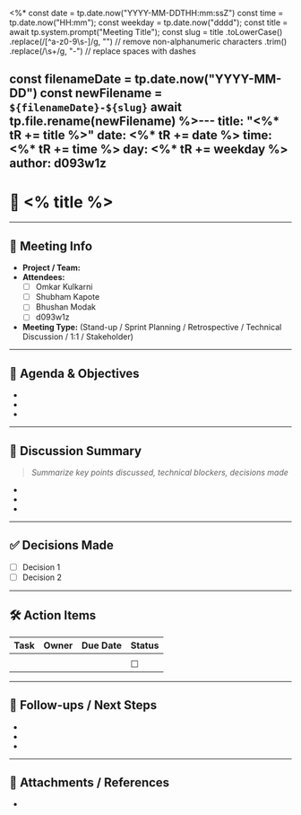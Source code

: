 <%*
const date = tp.date.now("YYYY-MM-DDTHH:mm:ssZ")
const time = tp.date.now("HH:mm");
const weekday = tp.date.now("dddd");
const title = await tp.system.prompt("Meeting Title");
const slug = title
  .toLowerCase()
  .replace(/[^a-z0-9\s-]/g, "")      // remove non-alphanumeric characters
  .trim()
  .replace(/\s+/g, "-")              // replace spaces with dashes

const filenameDate = tp.date.now("YYYY-MM-DD")
const newFilename = `${filenameDate}-${slug}`
await tp.file.rename(newFilename)
%>---
title: "<%* tR += title %>"
date: <%* tR += date %>
time: <%* tR += time %>
day: <%* tR += weekday %>
author: d093w1z
---
# 📝 <% title %> 

---

## 📍 Meeting Info

- **Project / Team:**  
- **Attendees:**     
  - [ ] Omkar Kulkarni
  - [ ] Shubham Kapote
  - [ ] Bhushan Modak
  - [ ] d093w1z

- **Meeting Type:** (Stand-up / Sprint Planning / Retrospective / Technical Discussion / 1:1 / Stakeholder)

---

## 🎯 Agenda & Objectives

- 
- 
- 

---

## 🧠 Discussion Summary

> *Summarize key points discussed, technical blockers, decisions made*

- 
- 
- 

---

## ✅ Decisions Made

- [ ] Decision 1
- [ ] Decision 2

---

## 🛠️ Action Items

| Task | Owner | Due Date | Status |
| ---- | ----- | -------- | ------ |
|      |       |          |        |
|      |       |          | ☐      |

---

## 🔁 Follow-ups / Next Steps

- 
- 
- 

---

## 📎 Attachments / References

- 
